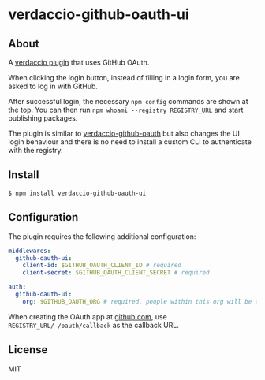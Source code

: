 # verdaccio-github-oauth-ui

## About

A [verdaccio plugin](https://github.com/verdaccio/verdaccio/blob/master/docs/dev-plugins.md#middleware-plugin) that uses GitHub OAuth.

When clicking the login button, instead of filling in a login form, you are asked to log in with GitHub.

After successful login, the necessary `npm config` commands are shown at the top. You can then run `npm whoami --registry REGISTRY_URL` and start publishing packages.

The plugin is similar to [verdaccio-github-oauth](https://github.com/aroundus-inc/verdaccio-github-oauth) but also changes the UI login behaviour and there is no need to install a custom CLI to authenticate with the registry.

## Install

```
$ npm install verdaccio-github-oauth-ui
```

## Configuration

The plugin requires the following additional configuration:

```yaml
middlewares:
  github-oauth-ui:
    client-id: $GITHUB_OAUTH_CLIENT_ID # required
    client-secret: $GITHUB_OAUTH_CLIENT_SECRET # required

auth:
  github-oauth-ui:
    org: $GITHUB_OAUTH_ORG # required, people within this org will be able to auth
```

When creating the OAuth app at [github.com](https://github.com/settings/developers), use `REGISTRY_URL/-/oauth/callback` as the callback URL.

## License

MIT
